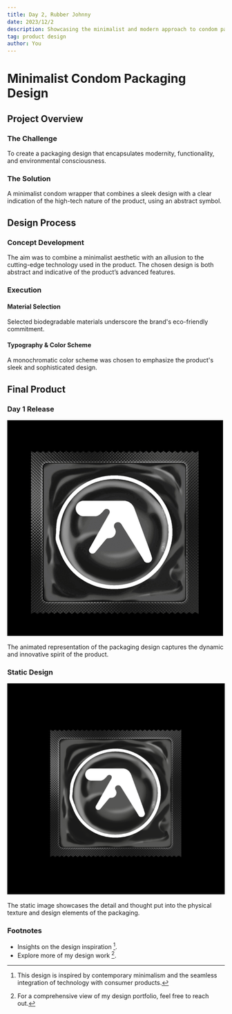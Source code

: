 ```yaml
---
title: Day 2, Rubber Johnny
date: 2023/12/2
description: Showcasing the minimalist and modern approach to condom packaging design.
tag: product design
author: You
---
```


# Minimalist Condom Packaging Design

## Project Overview

### The Challenge

To create a packaging design that encapsulates modernity, functionality, and environmental consciousness.

### The Solution

A minimalist condom wrapper that combines a sleek design with a clear indication of the high-tech nature of the product, using an abstract symbol.

## Design Process

### Concept Development

The aim was to combine a minimalist aesthetic with an allusion to the cutting-edge technology used in the product. The chosen design is both abstract and indicative of the product’s advanced features.

### Execution

#### Material Selection

Selected biodegradable materials underscore the brand's eco-friendly commitment.

#### Typography & Color Scheme

A monochromatic color scheme was chosen to emphasize the product's sleek and sophisticated design.

## Final Product

### Day 1 Release

![Sleek Condom Packaging GIF](../../public/day2/rubberjohnny.gif "Rubber Johnny Packaging Animation")

The animated representation of the packaging design captures the dynamic and innovative spirit of the product.

### Static Design

![Sleek Condom Packaging](../../public/day2/design_1.png "Condom Packaging Design Static")

The static image showcases the detail and thought put into the physical texture and design elements of the packaging.


### Footnotes

- Insights on the design inspiration [^1].
- Explore more of my design work [^2].

[^1]: This design is inspired by contemporary minimalism and the seamless integration of technology with consumer products.

[^2]: For a comprehensive view of my design portfolio, feel free to reach out.
